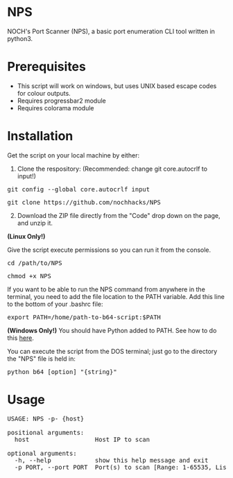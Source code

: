 # NPS
NOCH's Port Scanner (NPS), a basic port enumeration CLI tool written in python3.

# Prerequisites
* This script will work on windows, but uses UNIX based escape codes for colour outputs.
* Requires progressbar2 module
* Requires colorama module

# Installation
Get the script on your local machine by either:

1) Clone the respository:
(Recommended: change git core.autocrlf to input!)
<pre>git config --global core.autocrlf input</pre>
<pre>git clone https://github.com/nochhacks/NPS</pre>

2) Download the ZIP file directly from the "Code" drop down on the page, and unzip it.

<b>(Linux Only!)</b>

Give the script execute permissions so you can run it from the console.
<pre>cd /path/to/NPS</pre>
<pre>chmod +x NPS</pre>

If you want to be able to run the NPS command from anywhere in the terminal, you need to add the file location to the PATH variable. Add this line to the bottom of your .bashrc file:
<pre>export PATH=/home/path-to-b64-script:$PATH</pre>

<b>(Windows Only!)</b>
You should have Python added to PATH. 
See how to do this <a href="https://datatofish.com/add-python-to-windows-path/">here</a>.

You can execute the script from the DOS terminal; just go to the directory the "NPS" file is held in:
<pre>python b64 [option] "{string}" </pre>

# Usage

<pre>
USAGE: NPS -p- {host}

positional arguments:
  host                  Host IP to scan

optional arguments:
  -h, --help            show this help message and exit
  -p PORT, --port PORT  Port(s) to scan [Range: 1-65535, List: 1,2,3, Single: 80] (-p- For entire port range)
</pre>

